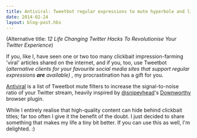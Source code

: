 ```yaml
---
title: Antiviral: Tweetbot regular expressions to mute hyperbole and listicles
date: 2014-02-24
layout: blog-post.hbs
---
```


(Alternative title: _12 Life Changing Twitter Hacks To Revolutionise Your Twitter Experience_)

If you, like I, have seen one or two too many clickbait impression-farming 'viral' articles shared on the internet, and if you, too, use Tweetbot (_alternative clients for your favourite social media sites that support regular expressions **are** available)_ , my procrastination has a gift for you.

[Antiviral](https://gist.github.com/jegtnes/9187879) is a list of Tweetbot mute filters to increase the signal-to-noise ratio of your Twitter stream, heavily inspired by [@snipeyhead](https://twitter.com/snipeyhead)'s [Downworthy](http://downworthy.snipe.net/) browser plugin.

While I entirely realise that high-quality content can hide behind clickbait titles; far too often I give it the benefit of the doubt. I just decided to share something that makes my life a tiny bit better. If you can use this as well, I'm delighted. :)
